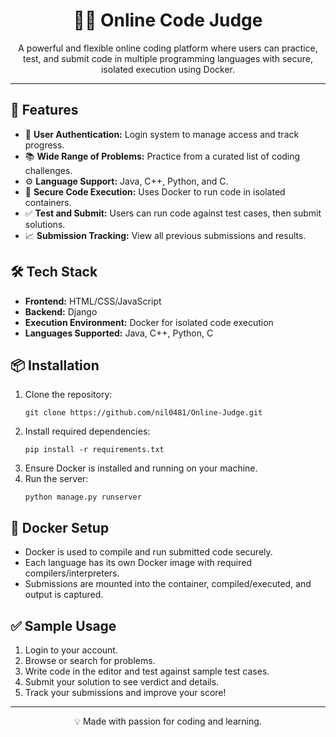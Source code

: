 <h1 align="center">🧑‍⚖️ Online Code Judge</h1>

<p align="center">
  A powerful and flexible online coding platform where users can practice, test, and submit code in multiple programming languages with secure, isolated execution using Docker.
</p>

<hr>

<h2>🚀 Features</h2>
<ul>
  <li>👤 <strong>User Authentication:</strong> Login system to manage access and track progress.</li>
  <li>📚 <strong>Wide Range of Problems:</strong> Practice from a curated list of coding challenges.</li>
  <li>⚙️ <strong>Language Support:</strong> Java, C++, Python, and C.</li>
  <li>🐳 <strong>Secure Code Execution:</strong> Uses Docker to run code in isolated containers.</li>
  <li>✅ <strong>Test and Submit:</strong> Users can run code against test cases, then submit solutions.</li>
  <li>📈 <strong>Submission Tracking:</strong> View all previous submissions and results.</li>
</ul>

<h2>🛠️ Tech Stack</h2>
<ul>
  <li><strong>Frontend:</strong> HTML/CSS/JavaScript</li>
  <li><strong>Backend:</strong> Django</li>
  <li><strong>Execution Environment:</strong> Docker for isolated code execution</li>
  <li><strong>Languages Supported:</strong> Java, C++, Python, C</li>
</ul>

<h2>📦 Installation</h2>
<ol>
  <li>Clone the repository:
    <pre><code>git clone https://github.com/nil0481/Online-Judge.git</code></pre>
  </li>
  <li>Install required dependencies:
    <pre><code>pip install -r requirements.txt</code></pre>
  </li>
  <li>Ensure Docker is installed and running on your machine.</li>
  <li>Run the server:
    <pre><code>python manage.py runserver</code></pre>
  </li>
</ol>

<h2>🐋 Docker Setup</h2>
<ul>
  <li>Docker is used to compile and run submitted code securely.</li>
  <li>Each language has its own Docker image with required compilers/interpreters.</li>
  <li>Submissions are mounted into the container, compiled/executed, and output is captured.</li>
</ul>

<h2>✅ Sample Usage</h2>
<ol>
  <li>Login to your account.</li>
  <li>Browse or search for problems.</li>
  <li>Write code in the editor and test against sample test cases.</li>
  <li>Submit your solution to see verdict and details.</li>
  <li>Track your submissions and improve your score!</li>
</ol>




<hr>

<p align="center">💡 Made with passion for coding and learning.</p>
